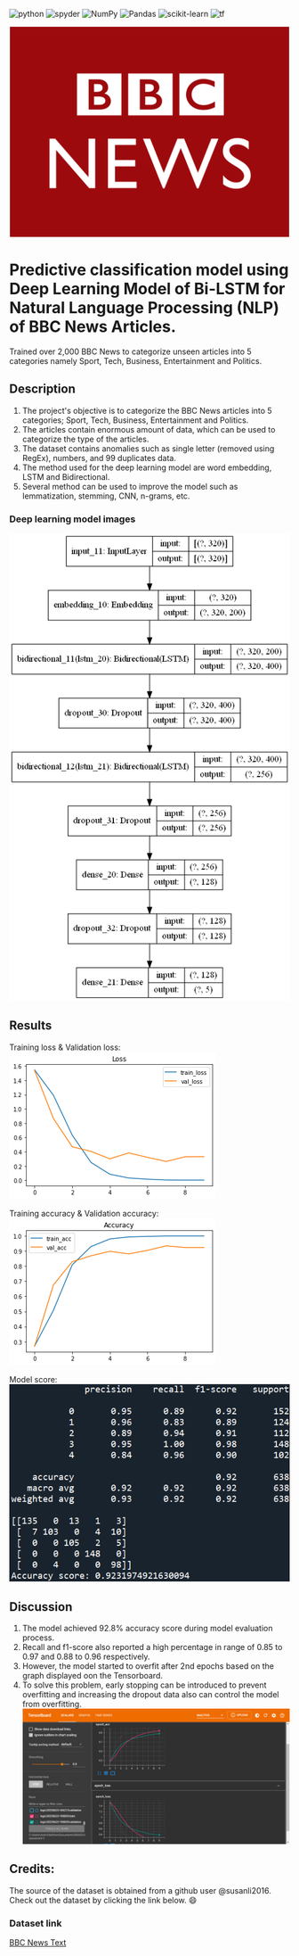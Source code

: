 <a><img alt = 'python' src="https://img.shields.io/badge/Python-14354C?style=for-the-badge&logo=python&logoColor=white"></a>
<a><img alt = 'spyder' src="https://img.shields.io/badge/Spyder%20Ide-FF0000?style=for-the-badge&logo=spyder%20ide&logoColor=white"></a>
![NumPy](https://img.shields.io/badge/numpy-%23013243.svg?style=for-the-badge&logo=numpy&logoColor=white)
![Pandas](https://img.shields.io/badge/pandas-%23150458.svg?style=for-the-badge&logo=pandas&logoColor=white)
![scikit-learn](https://img.shields.io/badge/scikit--learn-%23F7931E.svg?style=for-the-badge&logo=scikit-learn&logoColor=white)
<a><img alt='tf' src="https://img.shields.io/badge/TensorFlow-FF6F00?style=for-the-badge&logo=tensorflow&logoColor=white"></a>

![model_loss](static/bbc.png)

# Predictive classification model using Deep Learning Model of Bi-LSTM for Natural Language Processing (NLP) of BBC News Articles.
 Trained over 2,000 BBC News to categorize unseen articles into 5 categories namely Sport, Tech, Business, Entertainment and Politics.

## Description
1. The project's objective is to categorize the BBC News articles into 5 categories; Sport, Tech, Business, Entertainment and Politics. 
2. The articles contain enormous amount of data, which can be used to categorize the type of the articles. 
3. The dataset contains anomalies such as single letter (removed using RegEx), numbers, and 99 duplicates data.
4. The method used for the deep learning model are word embedding, LSTM and Bidirectional.
5. Several method can be used to improve the model such as lemmatization, stemming, CNN, n-grams, etc.

### Deep learning model images
![model_architecture](static/model.png)

## Results
Training loss & Validation loss:
![model_loss](static/loss.png)

Training accuracy & Validation accuracy:
![model_accuracy](static/accuracy.png)

Model score:
![model_score](static/nlp_score.PNG)

## Discussion
1. The model achieved 92.8% accuracy score during model evaluation process. 
2. Recall and f1-score also reported a high percentage in range of 0.85 to 0.97 and 0.88 to 0.96 respectively. 
3. However, the model started to overfit after 2nd epochs based on the graph displayed oon the Tensorboard.
4. To solve this problem, early stopping can be introduced to prevent overfitting and increasing the dropout data also can control the model from overfitting.
![tensorboard](static/tensorboard_nlp.png)

## Credits:
The source of the dataset is obtained from a github user @susanli2016. Check out the dataset by clicking the link below. :smile:
### Dataset link
[BBC News Text](https://github.com/susanli2016/PyCon-Canada-2019-NLP-Tutorial)
